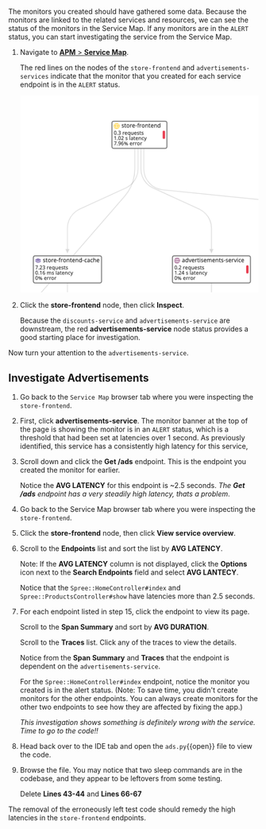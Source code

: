 The monitors you created should have gathered some data. Because the monitors are linked to the related services and resources, we can see the status of the monitors in the Service Map. If any monitors are in the `ALERT` status, you can start investigating the service from the Service Map.

1. Navigate to <a href="https://app.datadoghq.com/apm/map" target="_datadog">**APM** > **Service Map**</a>. 

    The red lines on the nodes of the `store-frontend` and `advertisements-services` indicate that the monitor that you created for each service endpoint is in the `ALERT` status. 
    
    ![Alert Monitors Map](fixappv3/assets/alert-map.png)

2. Click the **store-frontend** node, then click **Inspect**. 

    Because the `discounts-service` and `advertisements-service` are downstream, the red **advertisements-service** node status provides a good starting place for investigation.

Now turn your attention to the `advertisements-service`.

## Investigate Advertisements

1. Go back to the `Service Map` browser tab where you were inspecting the `store-frontend`.

2. First, click **advertisements-service**. The monitor banner at the top of the page is showing the monitor is in an `ALERT` status, which is a threshold that had been set at latencies over 1 second. As previously identified, this service has a consistently high latency for this service,

3. Scroll down and click the **Get /ads** endpoint. This is the endpoint you created the monitor for earlier. 

    Notice the **AVG LATENCY** for this endpoint is ~2.5 seconds. *The **Get /ads** endpoint has a very steadily high latency, thats a problem*.

4. Go back to the Service Map browser tab where you were inspecting the `store-frontend`.

5. Click the **store-frontend** node, then click **View service overview**. 

6. Scroll to the **Endpoints** list and sort the list by **AVG LATENCY**. 

    Note: If the **AVG LATENCY** column is not displayed, click the **Options** icon next to the **Search Endpoints** field and select **AVG LANTECY**. 
    
    Notice that the `Spree::HomeController#index` and `Spree::ProductsController#show` have latencies more than 2.5 seconds. 

7. For each endpoint listed in step 15, click the endpoint to view its page. 

    Scroll to the **Span Summary** and sort by **AVG DURATION**. 
    
    Scroll to the **Traces** list. Click any of the traces to view the details. 
    
    Notice from the **Span Summary** and **Traces** that the endpoint is dependent on the `advertisements-service`. 
    
    For the `Spree::HomeController#index` endpoint, notice the monitor you created is in the alert status. (Note: To save time, you didn't create monitors for the other endpoints. You can always create monitors for the other two endpoints to see how they are affected by fixing the app.) 
    
    *This investigation shows something is definitely wrong with the service. Time to go to the code!!*

8. Head back over to the IDE tab and open the `ads.py`{{open}} file to view the code.

9. Browse the file. You may notice that two sleep commands are in the codebase, and they appear to be leftovers from some testing.

    Delete **Lines 43-44** and **Lines 66-67**

The removal of the erroneously left test code should remedy the high latencies in the `store-frontend` endpoints.